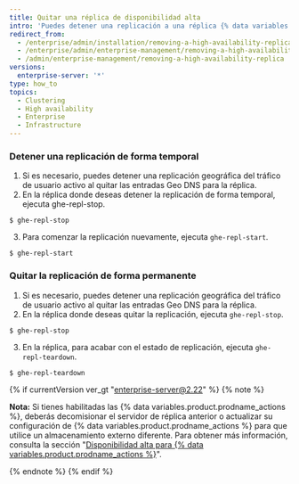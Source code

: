 ```yaml
---
title: Quitar una réplica de disponibilidad alta
intro: 'Puedes detener una replicación a una réplica {% data variables.product.prodname_ghe_server %} de forma temporal, o quitar la replicación de forma permanente.'
redirect_from:
  - /enterprise/admin/installation/removing-a-high-availability-replica
  - /enterprise/admin/enterprise-management/removing-a-high-availability-replica
  - /admin/enterprise-management/removing-a-high-availability-replica
versions:
  enterprise-server: '*'
type: how_to
topics:
  - Clustering
  - High availability
  - Enterprise
  - Infrastructure
---
```


### Detener una replicación de forma temporal

1. Si es necesario, puedes detener una replicación geográfica del tráfico de usuario activo al quitar las entradas Geo DNS para la réplica.
2. En la réplica donde deseas detener la replicación de forma temporal, ejecuta ghe-repl-stop.
  ```shell
  $ ghe-repl-stop
  ```
3. Para comenzar la replicación nuevamente, ejecuta `ghe-repl-start`.
  ```shell
  $ ghe-repl-start
  ```

### Quitar la replicación de forma permanente

1. Si es necesario, puedes detener una replicación geográfica del tráfico de usuario activo al quitar las entradas Geo DNS para la réplica.
2. En la réplica donde deseas quitar la replicación, ejecuta `ghe-repl-stop`.
  ```shell
  $ ghe-repl-stop
  ```
3. En la réplica, para acabar con el estado de replicación, ejecuta `ghe-repl-teardown`.
  ```shell
  $ ghe-repl-teardown
  ```

  {% if currentVersion ver_gt "enterprise-server@2.22" %}
  {% note %}

  **Nota:** Si tienes habilitadas las {% data variables.product.prodname_actions %}, deberás decomisionar el servidor de réplica anterior o actualizar su configuración de {% data variables.product.prodname_actions %} para que utilice un almacenamiento externo diferente. Para obtener más información, consulta la sección "[Disponibilidad alta para {% data variables.product.prodname_actions %}](/admin/github-actions/high-availability-for-github-actions#high-availability-replicas)".

  {% endnote %}
  {% endif %}

